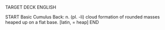 TARGET DECK
ENGLISH

START
Basic
Cumulus
Back: n. (pl. -li) cloud formation of rounded masses heaped up on a flat base. [latin, = heap]
END
